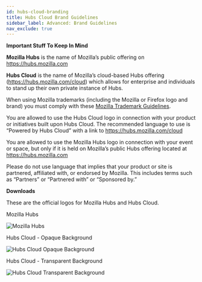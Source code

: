 ```yaml
---
id: hubs-cloud-branding
title: Hubs Cloud Brand Guidelines
sidebar_label: Advanced: Brand Guidelines
nav_exclude: true
---
```


__Important Stuff To Keep In Mind__

__Mozilla Hubs__ is the name of Mozilla’s public offering on https://hubs.mozilla.com 

__Hubs Cloud__ is the name of Mozilla’s cloud-based Hubs offering (https://hubs.mozilla.com/cloud) which allows for enterprise and individuals to stand up their own private instance of Hubs.

When using Mozilla trademarks (including the Mozilla or Firefox logo and brand) you must comply with these [Mozilla Trademark Guidelines](https://www.mozilla.org/en-US/foundation/trademarks/policy/).

You are allowed to use the Hubs Cloud logo in connection with your product or initiatives built upon Hubs Cloud. The recommended language to use is “Powered by Hubs Cloud” with a link to https://hubs.mozilla.com/cloud

You are allowed to use the Mozilla Hubs logo in connection with your event or space, but only if it is held on Mozilla’s public Hubs offering located at https://hubs.mozilla.com

Please do not use language that implies that your product or site is partnered, affiliated with, or endorsed by Mozilla. This includes terms such as “Partners” or “Partnered with” or “Sponsored by.”

__Downloads__

These are the official logos for Mozilla Hubs and Hubs Cloud. 

Mozilla Hubs

![Mozilla Hubs](img/mozilla-hubs.png)

Hubs Cloud - Opaque Background

![Hubs Cloud Opaque Background](img/hubs-cloud-opaque.png)

Hubs Cloud - Transparent Background

![Hubs Cloud Transparent Background](img/hubs-cloud-transparent.png)
